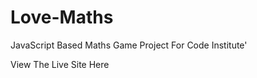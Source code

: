 # Love-Maths
JavaScript Based Maths Game Project For Code Institute'
<link href="https://markrshaw99.github.io/Love-Maths/">View The Live Site Here</link>
